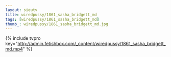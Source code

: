 ```yaml
--- 
layout: sieutv
title: wiredpussy/1861_sasha_bridgett_md
tags: [wiredpussy/1861_sasha_bridgett_md]
thumb_: wiredpussy/1861_sasha_bridgett_md.jpg
---
```

{% include tvpro key="http://admin.fetishbox.com/_content/wiredpussy/1861_sasha_bridgett_md.mp4" %} 
